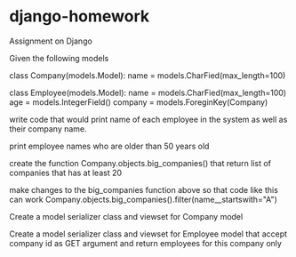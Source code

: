 # django-homework
Assignment on Django

Given the following models

class Company(models.Model):
     name = models.CharFied(max_length=100)

class Employee(models.Model):
     name = models.CharFied(max_length=100)
     age = models.IntegerField()
     company = models.ForeginKey(Company)


write code that would print name of each employee in the system as well as their company name.

print employee names who are older than 50 years old

create the function Company.objects.big_companies() that return  list of companies that has at least 20

make changes to the big_companies function above so that code like this can work Company.objects.big_companies().filter(name__startswith="A")

Create a model serializer class and viewset for Company model

Create a model serializer class and viewset for Employee model that accept company id as GET argument and return employees for this company only
